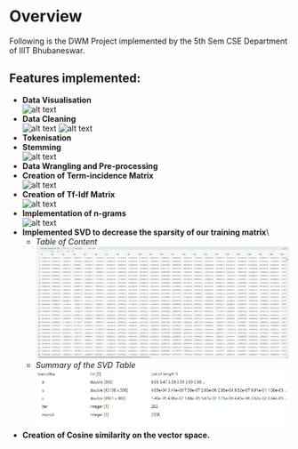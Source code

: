 # Overview
Following is the DWM Project implemented by the 5th Sem CSE Department of IIIT Bhubaneswar.

## Features implemented:

* **Data Visualisation**\
![alt text](https://github.com/hinduBale/TextAnalysisBasics/blob/master/data_vis.PNG)
* **Data Cleaning**\
![alt text](https://github.com/hinduBale/TextAnalysisBasics/blob/master/Snippets/spam1.PNG)
![alt text](https://github.com/hinduBale/TextAnalysisBasics/blob/master/Snippets/spam2.PNG)
* **Tokenisation** 
* **Stemming**\
![alt text](https://github.com/hinduBale/TextAnalysisBasics/blob/master/Snippets/stopWords.PNG)
* **Data Wrangling and Pre-processing** 
* **Creation of Term-incidence Matrix**\
![alt text](https://github.com/hinduBale/TextAnalysisBasics/blob/master/Snippets/termIncidenceMatrix.PNG)
* **Creation of Tf-Idf Matrix**\
![alt text](https://github.com/hinduBale/TextAnalysisBasics/blob/master/Snippets/tf-idfMatrix2.PNG)
* **Implementation of n-grams**\
![alt text](https://github.com/hinduBale/TextAnalysisBasics/blob/master/Snippets/bi_gramMatrix.PNG)
* **Implemented SVD to decrease the sparsity of our training matrix**\
    * _Table of Content_
     ![alt text](https://github.com/hinduBale/TextAnalysisBasics/blob/master/Snippets/SVD2.PNG)
    * _Summary of the SVD Table_
     ![alt text](https://github.com/hinduBale/TextAnalysisBasics/blob/master/Snippets/svd1.PNG)    
* **Creation of Cosine similarity on the vector space.** 
